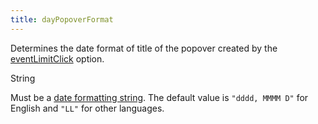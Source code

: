 ```yaml
---
title: dayPopoverFormat
---
```


Determines the date format of title of the popover created by the [eventLimitClick](eventLimitClick) option.

<div class='spec' markdown='1'>
String
</div>

Must be a [date formatting string](date-formatting-string). The default value is `"dddd, MMMM D"` for English and `"LL"` for other languages.
